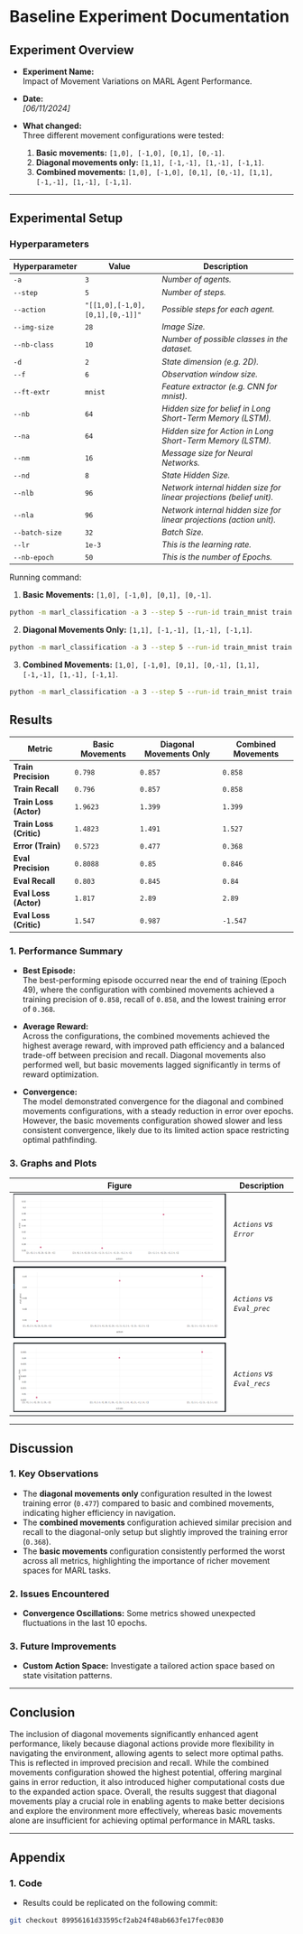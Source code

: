 # Baseline Experiment Documentation

## Experiment Overview

- **Experiment Name:**  
  Impact of Movement Variations on MARL Agent Performance.

- **Date:**  
  *[06/11/2024]*

- **What changed:**  
  Three different movement configurations were tested:
  1. **Basic movements:** `[1,0], [-1,0], [0,1], [0,-1]`.
  2. **Diagonal movements only:** `[1,1], [-1,-1], [1,-1], [-1,1]`.
  3. **Combined movements:** `[1,0], [-1,0], [0,1], [0,-1], [1,1], [-1,-1], [1,-1], [-1,1]`.
---

## Experimental Setup

### Hyperparameters

| Hyperparameter | Value                           | Description                                                          |
| -------------- | ------------------------------- | -------------------------------------------------------------------- |
| `-a`           | `3`                             | *Number of agents.*                                                  |
| `--step`       | `5`                             | *Number of steps.*                                                   |
| `--action`     | `"[[1,0],[-1,0],[0,1],[0,-1]]"` | *Possible steps for each agent.*                                     |
| `--img-size`   | `28`                            | *Image Size.*                                                        |
| `--nb-class`   | `10`                            | *Number of possible classes in the dataset.*                         |
| `-d`           | `2`                             | *State dimension (e.g. 2D).*                                         |
| `--f`          | `6`                             | *Observation window size.*                                           |
| `--ft-extr`    | `mnist`                         | *Feature extractor (e.g. CNN for mnist).*                            |
| `--nb`         | `64`                            | *Hidden size for belief in Long Short-Term Memory (LSTM).*           |
| `--na`         | `64`                            | *Hidden size for Action in Long Short-Term Memory (LSTM).*           |
| `--nm`         | `16`                            | *Message size for Neural Networks.*                                  |
| `--nd`         | `8`                             | *State Hidden Size.*                                                 |
| `--nlb`        | `96`                            | *Network internal hidden size for linear projections (belief unit).* |
| `--nla`        | `96`                            | *Network internal hidden size for linear projections (action unit).* |
| `--batch-size` | `32`                            | *Batch Size.*                                                        |
| `--lr`         | `1e-3`                          | *This is the learning rate.*                                         |
| `--nb-epoch`   | `50`                            | *This is the number of Epochs.*                                      |


Running command:

1. **Basic Movements:** `[1,0], [-1,0], [0,1], [0,-1]`.  

```bash
python -m marl_classification -a 3 --step 5 --run-id train_mnist train --action "[[1,0],[-1,0],[0,1],[0,-1]]" --img-size 28 --nb-class 10 -d 2 --f 6 --ft-extr mnist --nb 64 --na 64 --nm 16 --nd 8 --nlb 96 --nla 96 --batch-size 32 --lr 1e-3 --nb-epoch 50 -o ./out/mnist_actor_critic
```


2. **Diagonal Movements Only:** `[1,1], [-1,-1], [1,-1], [-1,1]`.  

```bash
python -m marl_classification -a 3 --step 5 --run-id train_mnist train --action "[[1,1],[-1,-1],[1,-1],[-1,1]]" --img-size 28 --nb-class 10 -d 2 --f 6 --ft-extr mnist --nb 64 --na 64 --nm 16 --nd 8 --nlb 96 --nla 96 --batch-size 32 --lr 1e-3 --nb-epoch 50 -o ./out/mnist_actor_critic
```

3. **Combined Movements:** `[1,0], [-1,0], [0,1], [0,-1], [1,1], [-1,-1], [1,-1], [-1,1]`.

```bash
python -m marl_classification -a 3 --step 5 --run-id train_mnist train --action "[[1,0],[-1,0],[0,1],[0,-1],[1,1],[-1,-1],[1,-1],[-1,1]]" --img-size 28 --nb-class 10 -d 2 --f 6 --ft-extr mnist --nb 64 --na 64 --nm 16 --nd 8 --nlb 96 --nla 96 --batch-size 32 --lr 1e-3 --nb-epoch 50 -o ./out/mnist_actor_critic
```


## Results

| Metric                    | Basic Movements      | Diagonal Movements Only | Combined Movements     |
|---------------------------|----------------------|--------------------------|------------------------|
| **Train Precision**       | `0.798`             | `0.857`                  | `0.858`                |
| **Train Recall**          | `0.796`             | `0.857`                  | `0.858`                |
| **Train Loss (Actor)**    | `1.9623`            | `1.399`                  | `1.399`                |
| **Train Loss (Critic)**   | `1.4823`            | `1.491`                  | `1.527`                |
| **Error (Train)**         | `0.5723`            | `0.477`                  | `0.368`                |
| **Eval Precision**        | `0.8088`            | `0.85`                   | `0.846`                |
| **Eval Recall**           | `0.803`             | `0.845`                  | `0.84`                 |
| **Eval Loss (Actor)**     | `1.817`             | `2.89`                   | `2.89`                 |
| **Eval Loss (Critic)**    | `1.547`             | `0.987`                  | `-1.547`               |


### 1. Performance Summary


- **Best Episode:**  
  The best-performing episode occurred near the end of training (Epoch 49), where the configuration with combined movements achieved a training precision of `0.858`, recall of `0.858`, and the lowest training error of `0.368`.

- **Average Reward:**  
  Across the configurations, the combined movements achieved the highest average reward, with improved path efficiency and a balanced trade-off between precision and recall. Diagonal movements also performed well, but basic movements lagged significantly in terms of reward optimization.

- **Convergence:**  
  The model demonstrated convergence for the diagonal and combined movements configurations, with a steady reduction in error over epochs. However, the basic movements configuration showed slower and less consistent convergence, likely due to its limited action space restricting optimal pathfinding.


### 3. Graphs and Plots

| **Figure**                    | **Description**                          |
|-------------------------------|------------------------------------------|
| ![plot](./img/actions/error.png) | *`Actions` vs `Error`*       |
| ![plot](./img/actions/eval_prec.png) | *`Actions` vs `Eval_prec`*       |
| ![plot](./img/actions/eval_recs.png) | *`Actions` vs `Eval_recs`*        |



---

## Discussion

### 1. Key Observations

- The **diagonal movements only** configuration resulted in the lowest training error (`0.477`) compared to basic and combined movements, indicating higher efficiency in navigation.
- The **combined movements** configuration achieved similar precision and recall to the diagonal-only setup but slightly improved the training error (`0.368`).
- The **basic movements** configuration consistently performed the worst across all metrics, highlighting the importance of richer movement spaces for MARL tasks.

### 2. Issues Encountered

- **Convergence Oscillations:** Some metrics showed unexpected fluctuations in the last 10 epochs.

### 3. Future Improvements

- **Custom Action Space:** Investigate a tailored action space based on state visitation patterns.
---

## Conclusion

The inclusion of diagonal movements significantly enhanced agent performance, likely because diagonal actions provide more flexibility in navigating the environment, allowing agents to select more optimal paths. This is reflected in improved precision and recall. While the combined movements configuration showed the highest potential, offering marginal gains in error reduction, it also introduced higher computational costs due to the expanded action space. Overall, the results suggest that diagonal movements play a crucial role in enabling agents to make better decisions and explore the environment more effectively, whereas basic movements alone are insufficient for achieving optimal performance in MARL tasks.


---

## Appendix

### 1. Code

- Results could be replicated on the following commit:
```bash
git checkout 89956161d33595cf2ab24f48ab663fe17fec0830
```